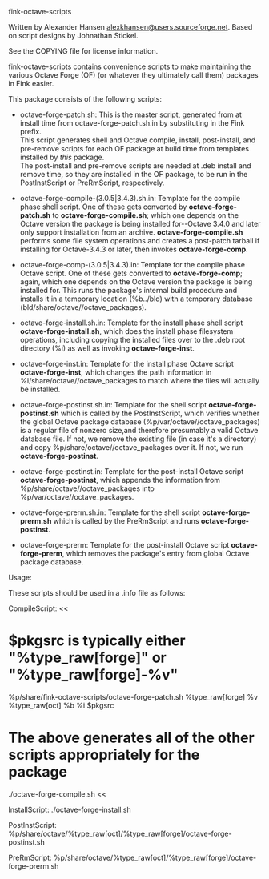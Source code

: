 fink-octave-scripts

Written by Alexander Hansen <alexkhansen@users.sourceforge.net>.
Based on  script designs by Johnathan Stickel.

See the COPYING file for license information.

fink-octave-scripts contains convenience scripts to make maintaining the various
Octave Forge (OF) (or whatever they ultimately call them) packages in Fink easier.

This package consists of the following scripts:

* octave-forge-patch.sh:  This is the master script, generated from 
at install time from octave-forge-patch.sh.in by substituting in the Fink prefix.  
This script generates shell and Octave compile, install, post-install, and pre-remove
scripts for each OF package at build time from templates installed by _this_ package.  
The post-install and pre-remove scripts are needed at .deb install and remove time, so 
they are installed in the OF package, to be run in the PostInstScript or PreRmScript,
respectively.

* octave-forge-compile-(3.0.5|3.4.3).sh.in:  Template for the compile phase shell script.
One of these gets converted by **octave-forge-patch.sh** to **octave-forge-compile.sh**; 
which one depends on the Octave version the package is being installed for--Octave 3.4.0 
and later only support installation from an archive. **octave-forge-compile.sh** performs
some file system operations and creates a post-patch tarball if installing for 
Octave-3.4.3 or later, then invokes **octave-forge-comp**.

* octave-forge-comp-(3.0.5|3.4.3).in:  Template for the compile phase Octave script. One 
of these gets converted to **octave-forge-comp**; again, which one depends on the Octave 
version the package is being installed for.  This runs the package's internal build 
procedure and installs it in a temporary location (%b../bld) with a temporary database 
(bld/share/octave/<octave version>/octave_packages).

* octave-forge-install.sh.in:  Template for the install phase shell script
**octave-forge-install.sh**, which does the install phase filesystem operations, 
including copying the installed files over to the  .deb root directory (%i) as well as 
invoking **octave-forge-inst**.

* octave-forge-inst.in:  Template for the install phase Octave script 
**octave-forge-inst**, which changes the path information in 
%i/share/octave/<octave version>/octave_packages to match where the
files will actually be installed.

* octave-forge-postinst.sh.in:  Template for the shell script **octave-forge-postinst.sh**
which is called by the PostInstScript, which verifies whether the global Octave 
package database (%p/var/octave/<octave version>/octave_packages) is a regular file of 
nonzero size,and therefore presumably a valid Octave database file.  If not, we remove the
existing file (in case it's a directory) and copy 
%p/share/octave/<octave version>/octave_packages over it.  If not, we run 
**octave-forge-postinst**.

* octave-forge-postinst.in:  Template for the post-install Octave script 
**octave-forge-postinst**, which appends the information from 
%p/share/octave/<octave version>/octave_packages into 
%p/var/octave/<octave version>/octave_packages.

* octave-forge-prerm.sh.in:  Template for the shell script **octave-forge-prerm.sh**
which is called by the PreRmScript and runs **octave-forge-postinst**.

* octave-forge-prerm:  Template for the post-install Octave script **octave-forge-prerm**,
which removes the package's entry from global Octave package database.

Usage:

These scripts should be used in a .info file as follows:

CompileScript: <<
# $pkgsrc is typically either "%type_raw[forge]" or "%type_raw[forge]-%v"

%p/share/fink-octave-scripts/octave-forge-patch.sh %type_raw[forge] %v %type_raw[oct] %b %i $pkgsrc

# The above generates all of the other scripts appropriately for the package

./octave-forge-compile.sh
<<

InstallScript: ./octave-forge-install.sh

PostInstScript:  %p/share/octave/%type_raw[oct]/%type_raw[forge]/octave-forge-postinst.sh

PreRmScript: %p/share/octave/%type_raw[oct]/%type_raw[forge]/octave-forge-prerm.sh
